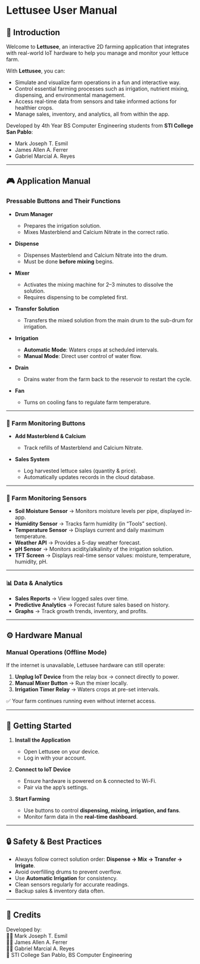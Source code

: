 # Lettusee User Manual  

## 📌 Introduction  
Welcome to **Lettusee**, an interactive 2D farming application that integrates with real-world IoT hardware to help you manage and monitor your lettuce farm.  

With **Lettusee**, you can:  
- Simulate and visualize farm operations in a fun and interactive way.  
- Control essential farming processes such as irrigation, nutrient mixing, dispensing, and environmental management.  
- Access real-time data from sensors and take informed actions for healthier crops.  
- Manage sales, inventory, and analytics, all from within the app.  

Developed by 4th Year BS Computer Engineering students from **STI College San Pablo**:  
- Mark Joseph T. Esmil  
- James Allen A. Ferrer  
- Gabriel Marcial A. Reyes  

---

## 🎮 Application Manual  

### Pressable Buttons and Their Functions  

- **Drum Manager**  
  - Prepares the irrigation solution.  
  - Mixes Masterblend and Calcium Nitrate in the correct ratio.  

- **Dispense**  
  - Dispenses Masterblend and Calcium Nitrate into the drum.  
  - Must be done **before mixing** begins.  

- **Mixer**  
  - Activates the mixing machine for 2–3 minutes to dissolve the solution.  
  - Requires dispensing to be completed first.  

- **Transfer Solution**  
  - Transfers the mixed solution from the main drum to the sub-drum for irrigation.  

- **Irrigation**  
  - **Automatic Mode**: Waters crops at scheduled intervals.  
  - **Manual Mode**: Direct user control of water flow.  

- **Drain**  
  - Drains water from the farm back to the reservoir to restart the cycle.  

- **Fan**  
  - Turns on cooling fans to regulate farm temperature.  

---

### 🌱 Farm Monitoring Buttons  

- **Add Masterblend & Calcium**  
  - Track refills of Masterblend and Calcium Nitrate.  

- **Sales System**  
  - Log harvested lettuce sales (quantity & price).  
  - Automatically updates records in the cloud database.  

---

### 📡 Farm Monitoring Sensors  

- **Soil Moisture Sensor** → Monitors moisture levels per pipe, displayed in-app.  
- **Humidity Sensor** → Tracks farm humidity (in “Tools” section).  
- **Temperature Sensor** → Displays current and daily maximum temperature.  
- **Weather API** → Provides a 5-day weather forecast.  
- **pH Sensor** → Monitors acidity/alkalinity of the irrigation solution.  
- **TFT Screen** → Displays real-time sensor values: moisture, temperature, humidity, pH.  

---

### 📊 Data & Analytics  

- **Sales Reports** → View logged sales over time.  
- **Predictive Analytics** → Forecast future sales based on history.  
- **Graphs** → Track growth trends, inventory, and profits.  

---

## ⚙️ Hardware Manual  

### Manual Operations (Offline Mode)  
If the internet is unavailable, Lettusee hardware can still operate:  

1. **Unplug IoT Device** from the relay box → connect directly to power.  
2. **Manual Mixer Button** → Run the mixer locally.  
3. **Irrigation Timer Relay** → Waters crops at pre-set intervals.  

✅ Your farm continues running even without internet access.  

---

## 🚀 Getting Started  

1. **Install the Application**  
   - Open Lettusee on your device.  
   - Log in with your account.  

2. **Connect to IoT Device**  
   - Ensure hardware is powered on & connected to Wi-Fi.  
   - Pair via the app’s settings.  

3. **Start Farming**  
   - Use buttons to control **dispensing, mixing, irrigation, and fans**.  
   - Monitor farm data in the **real-time dashboard**.  

---

## 🔒 Safety & Best Practices  

- Always follow correct solution order: **Dispense → Mix → Transfer → Irrigate**.  
- Avoid overfilling drums to prevent overflow.  
- Use **Automatic Irrigation** for consistency.  
- Clean sensors regularly for accurate readings.  
- Backup sales & inventory data often.  

---

## 📢 Credits  

Developed by:  
👨‍💻 Mark Joseph T. Esmil  
👨‍💻 James Allen A. Ferrer  
👨‍💻 Gabriel Marcial A. Reyes  
📍 STI College San Pablo, BS Computer Engineering  


